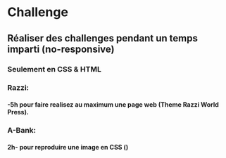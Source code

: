 # Challenge
##  Réaliser des challenges pendant un temps imparti (no-responsive)

### Seulement en CSS & HTML 




### Razzi:
#### -5h pour faire realisez au maximum une page web (Theme Razzi World Press).

### A-Bank:
#### 2h- pour reproduire une image en CSS ()
